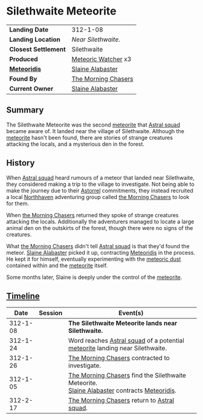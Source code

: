 # Silethwaite Meteorite

|||
| --- | --- |
| **Landing Date** | 312-1-08 | meteor.1
| **Landing Location** | *Near Silethwaite.* |
| **Closest Settlement** | Silethwaite |
| **Produced** | [Meteoric Watcher](../../../creatures/meteoric-watcher.md) x3 |
| **[Meteoridis](../../../mechanics/roleplay/meteoridis.md)** | [Slaine Alabaster](../../../characters/slaine-alabaster.md) |
| **Found By** | [The Morning Chasers](../../../organisations/the-morning-chasers.md) |
| **Current Owner** | [Slaine Alabaster](../../../characters/slaine-alabaster.md) |

## Summary

The Silethwaite Meteorite was the second [meteorite](../meteorite.md) that [Astral squad](../../../organisations/astorrel/squads/astral-squad.md) became aware of. It landed near the village of Silethwaite. Although the [meteorite](../meteorite.md) hasn't been found, there are stories of strange creatures attacking the locals, and a mysterious den in the forest.

## History

When [Astral squad](../../../organisations/astorrel/squads/astral-squad.md) heard rumours of a meteor that landed near Silethwaite, they considered making a trip to the village to investigate. Not being able to make the journey due to their [Astorrel](../../../organisations/astorrel/astorrel.md) commitments, they instead recruited a local [Northhaven](../../../places/cities/northhaven.md) adventuring group called [the Morning Chasers](../../../organisations/the-morning-chasers.md) to look for them.

When [the Morning Chasers](../../../organisations/the-morning-chasers.md) returned they spoke of strange creatures attacking the locals. Additionally the adventurers managed to locate a large animal den on the outskirts of the forest, though there were no signs of the creatures.

What [the Morning Chasers](../../../organisations/the-morning-chasers.md) didn't tell [Astral squad](../../../organisations/astorrel/squads/astral-squad.md) is that they'd found the meteor. [Slaine Alabaster](../../../characters/slaine-alabaster.md) picked it up, contracting [Meteoridis](../../../mechanics/roleplay/meteoridis.md) in the process. He kept it for himself, eventually experimenting with the [meteoric dust](../meteoric-dust.md) contained within and the [meteorite](../meteorite.md) itself.

Some months later, Slaine is deeply under the control of the [meteorite](../meteorite.md).

## [Timeline](../../../history/timeline.md)

| Date | Session | Event(s) |
| --- |:---:| --- |
| 312-1-08 | | **The Silethwaite Meteorite lands near Silethwaite.** |
| 312-1-24 | | Word reaches [Astral squad](../../../organisations/astorrel/squads/astral-squad.md) of a potential [meteorite](../meteorite.md) landing near Silethwaite. |
| 312-1-26 | | [The Morning Chasers](../../../organisations/the-morning-chasers.md) contracted to investigate. |
| 312-1-05 | | [The Morning Chasers](../../../organisations/the-morning-chasers.md) find the Silethwaite Meteorite.<br>[Slaine Alabaster](../../../characters/slaine-alabaster.md) contracts [Meteoridis](../../../mechanics/roleplay/meteoridis.md). |
| 312-2-17 | | [The Morning Chasers](../../../organisations/the-morning-chasers.md) return to [Astral squad](../../../organisations/astorrel/squads/astral-squad.md). |
